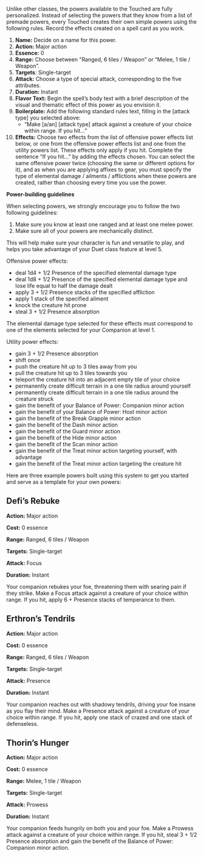Unlike other classes, the powers available to the Touched are fully personalized. Instead of selecting the powers that they know from a list of premade powers, every Touched creates their own simple powers using the following rules. Record the effects created on a spell card as you work.

1. **Name:** Decide on a name for this power.
2. **Action:** Major action
3. **Essence:** 0
4. **Range:** Choose between "Ranged, 6 tiles / Weapon” or “Melee, 1 tile / Weapon”.
5. **Targets**: Single-target
6. **Attack:** Choose a type of special attack, corresponding to the five attributes.
7. **Duration:** Instant
8. **Flavor Text:** Begin the spell’s body text with a brief description of the visual and thematic effect of this power as you envision it.
9. **Boilerplate:** Add the following standard rules text, filling in the [attack type] you selected above:
   - “Make [a/an] [attack type] attack against a creature of your choice within range. If you hit...”
10. **Effects:** Choose two effects from the list of offensive power effects list below, or one from the offensive power effects list and one from the utility powers list. These effects only apply if you hit. Complete the sentence “If you hit...” by adding the effects chosen. You can select the same offensive power twice (choosing the same or different options for it), and as when you are applying affixes to gear, you must specify the type of elemental damage / ailments / afflictions when these powers are created, rather than choosing every time you use the power.

<div class="infobox">

**Power-building guidelines**

When selecting powers, we strongly encourage you to follow the two following guidelines:

1. Make sure you know at least one ranged and at least one melee power.
2. Make sure all of your powers are mechanically distinct.

This will help make sure your character is fun and versatile to play, and helps you take advantage of your Duet class feature at level 5.

</div>

Offensive power effects:

- deal 1d4 + 1/2 Presence of the specified elemental damage type
- deal 1d8 + 1/2 Presence of the specified elemental damage type and lose life equal to half the damage dealt
- apply 3 + 1/2 Presence stacks of the specified affliction
- apply 1 stack of the specified ailment
- knock the creature hit prone
- steal 3 + 1/2 Presence absorption

The elemental damage type selected for these effects must correspond to one of the elements selected for your Companion at level 1.

Utility power effects:

- gain 3 + 1/2 Presence absorption
- shift once
- push the creature hit up to 3 tiles away from you
- pull the creature hit up to 3 tiles towards you
- teleport the creature hit into an adjacent empty tile of your choice
- permanently create difficult terrain in a one tile radius around yourself
- permanently create difficult terrain in a one tile radius around the creature struck
- gain the benefit of your Balance of Power: Companion minor action
- gain the benefit of your Balance of Power: Host minor action
- gain the benefit of the Break Grapple minor action
- gain the benefit of the Dash minor action
- gain the benefit of the Guard minor action
- gain the benefit of the Hide minor action
- gain the benefit of the Scan minor action
- gain the benefit of the Treat minor action targeting yourself, with advantage
- gain the benefit of the Treat minor action targeting the creature hit

Here are three example powers built using this system to get you started and serve as a template for your own powers:

## Defi’s Rebuke

**Action:** Major action

**Cost:** 0 essence

**Range:** Ranged, 6 tiles / Weapon

**Targets:** Single-target

**Attack:** Focus

**Duration:** Instant

Your companion rebukes your foe, threatening them with searing pain if they strike. Make a Focus attack against a creature of your choice within range. If you hit, apply 6 + Presence stacks of temperance to them.

## Erthron’s Tendrils

**Action:** Major action

**Cost:** 0 essence

**Range:** Ranged, 6 tiles / Weapon

**Targets:** Single-target

**Attack:** Presence

**Duration:** Instant

Your companion reaches out with shadowy tendrils, driving your foe insane as you flay their mind. Make a Presence attack against a creature of your choice within range. If you hit, apply one stack of crazed and one stack of defenseless.

## Thorin’s Hunger

**Action:** Major action

**Cost:** 0 essence

**Range:** Melee, 1 tile / Weapon

**Targets:** Single-target

**Attack:** Prowess

**Duration:** Instant

Your companion feeds hungrily on both you and your foe. Make a Prowess attack against a creature of your choice within range. If you hit, steal 3 + 1/2 Presence absorption and gain the benefit of the Balance of Power: Companion minor action.
